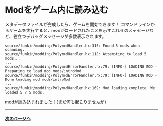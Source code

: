 # Modをゲーム内に読み込む

メタデータファイルが完成したら、ゲームを開始できます！
コマンドラインからゲームを実行すると、modがロードされたことを示すこれらのメッセージなど、役立つデバッグメッセージが多数表示されます。

```shell
source/funkin/modding/PolymodHandler.hx:316: Found 5 mods when scanning.
source/funkin/modding/PolymodHandler.hx:118: Attempting to load 5 mods...
...
source/funkin/modding/PolymodErrorHandler.hx:79: [INFO-] LOADING MOD - Preparing to load mod mods/introMod
source/funkin/modding/PolymodErrorHandler.hx:79: [INFO-] LOADING MOD - Done loading mod mods/introMod
...
source/funkin/modding/PolymodHandler.hx:169: Mod loading complete. We loaded 5 / 5 mods.
```

modが読み込まれました！(まだ何も起こりませんが)

----
#### [次のページへ](01-03-asset-replacement-and-additions.md)